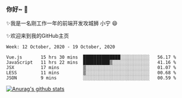 ### 你好~  👋

✨我是一名刚工作一年的前端开发攻城狮 小宁 😄

✨欢迎来到我的GitHub主页
<!--
**7148505/7148505** is a ✨ _special_ ✨ repository because its `README.md` (this file) appears on your GitHub profile.

Here are some ideas to get you started:

- 🔭 I’m currently working on ...
- 🌱 I’m currently learning ...
- 👯 I’m looking to collaborate on ...
- 🤔 I’m looking for help with ...
- 💬 Ask me about ...
- 📫 How to reach me: ...
- 😄 Pronouns: ...
- ⚡ Fun fact: ...
-->

<!--START_SECTION:waka-->
```text
Week: 12 October, 2020 - 19 October, 2020

Vue.js       15 hrs 30 mins  ██████████████░░░░░░░░░░░   56.17 % 
JavaScript   11 hrs 22 mins  ██████████▒░░░░░░░░░░░░░░   41.16 % 
JSX          17 mins         ▒░░░░░░░░░░░░░░░░░░░░░░░░   01.07 % 
LESS         11 mins         ▒░░░░░░░░░░░░░░░░░░░░░░░░   00.68 % 
JSON         9 mins          ░░░░░░░░░░░░░░░░░░░░░░░░░   00.59 % 
```
<!--END_SECTION:waka-->

[![Anurag's github stats](https://github-readme-stats.vercel.app/api?username=ZhangNing-debug)](https://github.com/anuraghazra/github-readme-stats)
